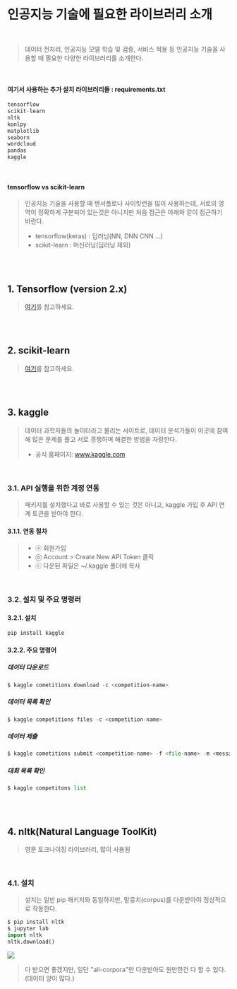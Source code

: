 # 인공지능 기술에 필요한 라이브러리 소개
<br/>

> 데이터 전처리, 인공지능 모델 학습 및 검증, 서비스 적용 등 인공지능 기술을 사용할 때 필요한 다양한 라이브러리를 소개한다.

<br/>

#### 여기서 사용하는 추가 설치 라이브러리들 : requirements.txt
```python
tensorflow
scikit-learn
nltk
konlpy
matplotlib
seaborn
wordcloud
pandas
kaggle
```

<br/>

#### tensorflow vs scikit-learn
> 인공지능 기술을 사용할 때 텐서플로나 사이킷런을 많이 사용하는데, 서로의 영역이 정확하게 구분되어 있는것은 아니지만 처음 접근은 아래와 같이 접근하기 바란다.
> * tensorflow(keras) : 딥러닝(NN, DNN CNN ...)
> * scikit-learn : 머신러닝(딥러닝 제외)

<br/><br/>


## 1. Tensorflow (version 2.x)
> [여기](https://github.com/freemancho1/ai/blob/master/04.-1.%20Tensorflow%202.x.md)를 참고하세요.

<br/><br/>

## 2. scikit-learn 
> [여기](https://github.com/freemancho1/ai/blob/master/04.-2.%20Scikit-learn.md)를 참고하세요.

<br/><br/>

## 3. kaggle
> 데이터 과학자들의 놀이터라고 불리는 사이트로, 데이터 분석가들이 이곳에 참여해 많은 문제를 풀고 서로 경쟁하며 해결한 방법을 자랑한다.
> * 공식 홈페이지: www.kaggle.com

<br/>

### 3.1. API 실행을 위한 계정 연동
> 패키지를 설치했다고 바로 사용할 수 있는 것은 아니고, kaggle 가입 후 API 연계 토큰을 받아야 한다.

#### 3.1.1. 연동 절차
> * ⓐ 회원가입
> * ⓑ Account > Create New API Token 클릭
> * ⓒ 다운된 파일은 ~/.kaggle 폴더에 복사

<br/>

### 3.2. 설치 및 주요 명령러
#### 3.2.1. 설치
```python
pip install kaggle
```

#### 3.2.2. 주요 명령어
##### 데이터 다운로드
```python
$ kaggle cometitions download -c <competition-name>
```
##### 데이터 목록 확인
```python
$ kaggle competitions files -c <competition-name>
```
##### 데이터 제출
```python
$ kaggle cometitions submit <competition-name> -f <file-name> -m <message>
```
##### 대회 목록 확인
```python
$ kaggle competitons list
```

<br/><br/>

## 4. nltk(Natural Language ToolKit)
> 영문 토크나이징 라이브러리, 많이 사용됨

<br/>

### 4.1. 설치
> 설치는 일반 pip 패키지와 동일하지만, 말뭉치(corpus)를 다운받아야 정상적으로 작동한다.
```python
$ pip install nltk
$ jupyter lab
import nltk
nltk.download()
```
<img src="https://user-images.githubusercontent.com/31339365/102949020-96631f00-450a-11eb-83c7-8916e635c595.png"></img>
> 다 받으면 좋겠지만, 일단 "all-corpora"만 다운받아도 원만한건 다 할 수 있다. (데이터 양이 많다.)
